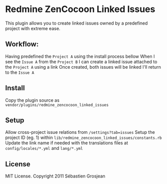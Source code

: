 # Redmine ZenCocoon Linked Issues

This plugin allows you to create linked issues owned by a predefined project with extreme ease.

## Workflow:

Having predefined the `Project A` using the install process bellow
When I see the `Issue A` from the `Project B`
I can create a linked issue attached to the `Project A` using a link
Once created, both issues will be linked
I'll return to the `Issue A`

## Install

Copy the plugin source as `vendor/plugins/redmine_zencocoon_linked_issues`

## Setup

Allow cross-project issue relations from `/settings?tab=issues`
Setup the project ID (eg. 1) within `lib/redmine_zencocoon_linked_issues/constants.rb`
Update the link name if needed with the translations files at `config/locales/*.yml` and `lang/*.yml`

## License

MIT License. Copyright 2011 Sébastien Grosjean
